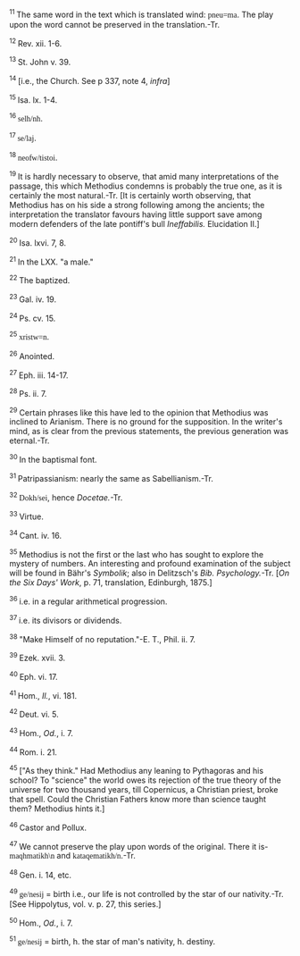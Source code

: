 <body>
 <p><a name="P5300_1597841"></a>
 <sup>11 </sup>The same word in the text which is translated wind: <font face="SPIonic">pneu=ma</font>. The play upon the word cannot be preserved in the translation.-Tr.</p>
 
 <p><a name="P5302_1598234"></a>
 <sup>12 </sup>Rev. xii. 1-6.</p>
 
 <p><a name="P5303_1599364"></a>
 <sup>13 </sup>St. John v. 39.</p>
 
 <p><a name="P5307_1599908"></a>
 <sup>14 </sup>[i.e., the Church. See p 337, note 4, <i>infra</i>]</p>
 
 <p><a name="P5308_1600300"></a>
 <sup>15 </sup>Isa. lx. 1-4. </p>
 
 <p><a name="P5312_1603055"></a>
 <sup>16 </sup><font face="SPIonic">selh/nh</font>.</p>
 
 <p><a name="P5313_1603128"></a>
 <sup>17 </sup><font face="SPIonic">se/laj</font>.</p>
 
 <p><a name="P5314_1603234"></a>
 <sup>18 </sup><font face="SPIonic">neofw/tistoi</font>.</p>
 
 <p><a name="P5318_1604021"></a>
 <sup>19 </sup>It is hardly necessary to observe, that amid many interpretations of the passage, this which Methodius condemns is probably the true one, as it is certainly the most natural.-Tr. [It is certainly worth observing, that Methodius has on his side a strong following among the ancients; the interpretation the translator favours having little support save among modern defenders of the late pontiff's bull <i>Ineffabilis.</i> Elucidation II.]</p>
 
 <p><a name="P5319_1605071"></a>
 <sup>20 </sup>Isa. lxvi. 7, 8.</p>
 
 <p><a name="P5320_1605397"></a>
 <sup>21 </sup>In the LXX. "a male."</p>
 
 <p><a name="P5324_1606020"></a>
 <sup>22 </sup>The baptized.</p>
 
 <p><a name="P5325_1606353"></a>
 <sup>23 </sup>Gal. iv. 19.</p>
 
 <p><a name="P5326_1606509"></a>
 <sup>24 </sup>Ps. cv. 15.</p>
 
 <p><a name="P5327_1606552"></a>
 <sup>25 </sup><font face="SPIonic">xristw=n</font>.</p>
 
 <p><a name="P5328_1606664"></a>
 <sup>26 </sup>Anointed.</p>
 
 <p><a name="P5329_1606863"></a>
 <sup>27 </sup>Eph. iii. 14-17. </p>
 
 <p><a name="P5333_1607642"></a>
 <sup>28 </sup>Ps. ii. 7.</p>
 
 <p><a name="P5334_1607977"></a>
 <sup>29 </sup>Certain phrases like this have led to the opinion that Methodius was inclined to Arianism. There is no ground for the supposition. In the writer's mind, as is clear from the previous statements, the previous generation was eternal.-Tr.</p>
 
 <p><a name="P5335_1608938"></a>
 <sup>30 </sup>In the baptismal font.</p>
 
 <p><a name="P5339_1611200"></a>
 <sup>31 </sup>Patripassianism: nearly the same as Sabellianism.-Tr.</p>
 
 <p><a name="P5340_1611365"></a>
 <sup>32 </sup><font face="SPIonic">Dokh/sei</font>, hence <i>Docetae.</i>-Tr.</p>
 
 <p><a name="P5344_1612604"></a>
 <sup>33 </sup>Virtue.</p>
 
 <p><a name="P5345_1612696"></a>
 <sup>34 </sup>Cant. iv. 16. </p>
 
 <p><a name="P5346_1613502"></a>
 <sup>35 </sup>Methodius is not the first or the last who has sought to explore the mystery of numbers. An interesting and profound examination of the subject will be found in Bähr's <i>Symbolik</i>; also in Delitzsch's <i>Bib. Psychology.</i>-Tr. [<i>On the Six Days' Work</i>, p. 71, translation, Edinburgh, 1875.]</p>
 
 <p><a name="P5347_1614246"></a>
 <sup>36 </sup>i.e. in a regular arithmetical progression.</p>
 
 <p><a name="P5348_1614591"></a>
 <sup>37 </sup>i.e. its divisors or dividends.</p>
 
 <p><a name="P5349_1615837"></a>
 <sup>38 </sup>"Make Himself of no reputation."-E. T., Phil. ii. 7.</p>
 
 <p><a name="P5354_1617065"></a>
 <sup>39 </sup>Ezek. xvii. 3.</p>
 
 <p><a name="P5355_1617644"></a>
 <sup>40 </sup>Eph. vi. 17.</p>
 
 <p><a name="P5359_1618302"></a>
 <sup>41 </sup>Hom., <i>Il.</i>, vi. 181. </p>
 
 <p><a name="P5363_1619885"></a>
 <sup>42 </sup>Deut. vi. 5.</p>
 
 <p><a name="P5364_1621581"></a>
 <sup>43 </sup>Hom., <i>Od.</i>, i. 7.</p>
 
 <p><a name="P5369_1623114"></a>
 <sup>44 </sup>Rom. i. 21. </p>
 
 <p><a name="P5371_1624216"></a>
 <sup>45 </sup>["As they think." Had Methodius any leaning to Pythagoras and his school? To "science" the world owes its rejection of the true theory of the universe for two thousand years, till Copernicus, a Christian priest, broke that spell. Could the Christian Fathers know more than science taught them? Methodius hints it.]</p>
 
 <p><a name="P5373_1626103"></a>
 <sup>46 </sup>Castor and Pollux.</p>
 
 <p><a name="P5377_1627228"></a>
 <sup>47 </sup>We cannot preserve the play upon words of the original. There it is-<font face="SPIonic">maqhmatikh\n</font> and <font face="SPIonic">kataqematikh/n</font>.-Tr.</p>
 
 <p><a name="P5380_1628476"></a>
 <sup>48 </sup>Gen. i. 14, etc. </p>
 
 <p><a name="P5386_1630728"></a>
 <sup>49 </sup><font face="SPIonic">ge/nesij</font> = birth i.e., our life is not controlled by the star of our nativity.-Tr. [See Hippolytus, vol. v. p. 27, this series.]</p>
 
 <p><a name="P5392_1633612"></a>
 <sup>50 </sup>Hom., <i>Od.</i>, i. 7.</p>
 
 <p><a name="P5394_1633645"></a>
 <sup>51 </sup><font face="SPIonic">ge/nesij</font> = birth, h. the star of man's nativity, h. destiny. </p>
 
 </body>